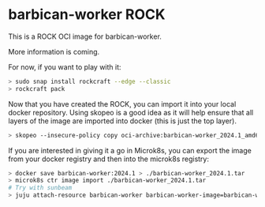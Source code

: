 # barbican-worker ROCK

This is a ROCK OCI image for barbican-worker.

More information is coming.

For now, if you want to play with it:

```bash
> sudo snap install rockcraft --edge --classic
> rockcraft pack
```

Now that you have created the ROCK, you can import it into
your local docker repository. Using skopeo is a good idea as
it will help ensure that all layers of the image are imported
into docker (this is just the top layer).

```bash
> skopeo --insecure-policy copy oci-archive:barbican-worker_2024.1_amd64.rock docker-daemon:barbican-worker:2024.1
```

If you are interested in giving it a go in Microk8s, you can
export the image from your docker registry and then into the
microk8s registry:

```bash
> docker save barbican-worker:2024.1 > ./barbican-worker_2024.1.tar
> microk8s ctr image import ./barbican-worker_2024.1.tar
# Try with sunbeam
> juju attach-resource barbican-worker barbican-worker-image=barbican-worker:2024.1
```

